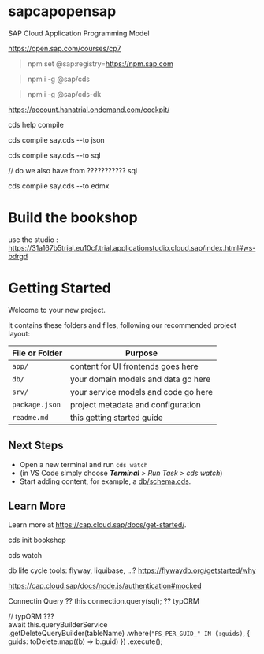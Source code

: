 # sapcapopensap
SAP Cloud Application Programming Model

https://open.sap.com/courses/cp7 

>npm set @sap:registry=https://npm.sap.com

>npm i -g @sap/cds

>npm i -g @sap/cds-dk

https://account.hanatrial.ondemand.com/cockpit/ 


cds help compile


cds compile say.cds --to json


cds compile say.cds --to sql  

// do we also have from ??????????? sql



cds compile say.cds --to edmx



# Build the bookshop

use the studio : https://31a167b5trial.eu10cf.trial.applicationstudio.cloud.sap/index.html#ws-bdrgd


# Getting Started

Welcome to your new project.

It contains these folders and files, following our recommended project layout:

File or Folder | Purpose
---------|----------
`app/` | content for UI frontends goes here
`db/` | your domain models and data go here
`srv/` | your service models and code go here
`package.json` | project metadata and configuration
`readme.md` | this getting started guide


## Next Steps

- Open a new terminal and run `cds watch` 
- (in VS Code simply choose _**Terminal** > Run Task > cds watch_)
- Start adding content, for example, a [db/schema.cds](db/schema.cds).


## Learn More

Learn more at https://cap.cloud.sap/docs/get-started/.


cds init bookshop

cds watch

db life cycle tools:  flyway, liquibase, ...?  https://flywaydb.org/getstarted/why


https://cap.cloud.sap/docs/node.js/authentication#mocked


Connectin Query ??     this.connection.query(sql);      ??    typORM


  // typORM ???  
await this.queryBuilderService                           
                    .getDeleteQueryBuilder(tableName)
                    .where(`"FS_PER_GUID_" IN (:guids)`, { guids: toDelete.map((b) => b.guid) })
                    .execute();


